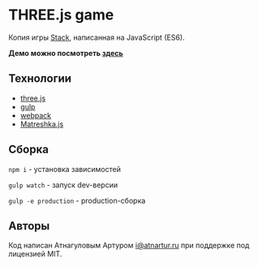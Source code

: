 # THREE.js game

Копия игры [Stack](https://play.google.com/store/apps/details?id=com.ketchapp.stack), написанная на JavaScript (ES6).

**Демо можно посмотреть [здесь](http://atnartur.github.io/threejs-game)**

## Технологии

- [three.js](http://threejs.org/)
- [gulp](http://gulpjs.com/)
- [webpack](http://webpack.github.io/) 
- [Matreshka.js](matreshka.io)

## Сборка

`npm i` - установка зависимостей

`gulp watch` - запуск dev-версии

`gulp -e production` - production-сборка

## Авторы

Код написан Атнагуловым Артуром <i@atnartur.ru> при поддержке под лицензией MIT.